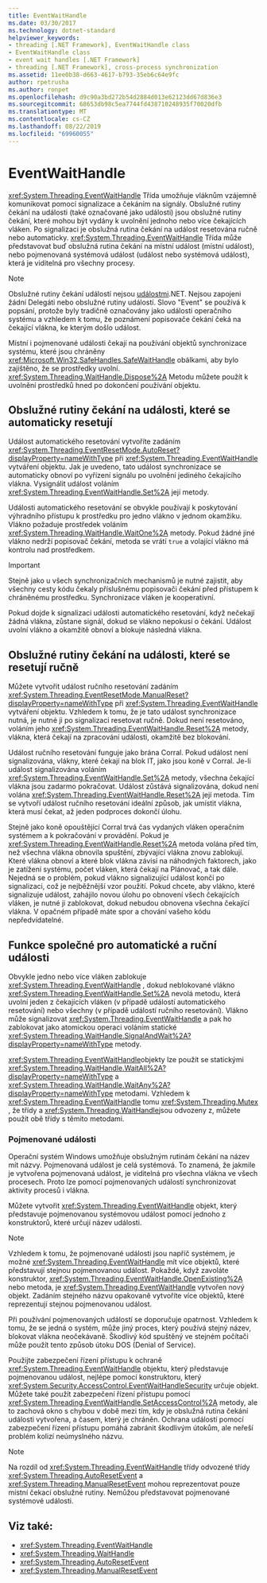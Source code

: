```yaml
---
title: EventWaitHandle
ms.date: 03/30/2017
ms.technology: dotnet-standard
helpviewer_keywords:
- threading [.NET Framework], EventWaitHandle class
- EventWaitHandle class
- event wait handles [.NET Framework]
- threading [.NET Framework], cross-process synchronization
ms.assetid: 11ee0b38-d663-4617-b793-35eb6c64e9fc
author: rpetrusha
ms.author: ronpet
ms.openlocfilehash: d9c90a3bd272b54d2884d013e62123dd67d836e3
ms.sourcegitcommit: 68653db98c5ea7744fd438710248935f70020dfb
ms.translationtype: MT
ms.contentlocale: cs-CZ
ms.lasthandoff: 08/22/2019
ms.locfileid: "69960055"
---
```

# <a name="eventwaithandle"></a>EventWaitHandle
<xref:System.Threading.EventWaitHandle> Třída umožňuje vláknům vzájemně komunikovat pomocí signalizace a čekáním na signály. Obslužné rutiny čekání na události (také označované jako události) jsou obslužné rutiny čekání, které mohou být vydány k uvolnění jednoho nebo více čekajících vláken. Po signalizaci je obslužná rutina čekání na událost resetována ručně nebo automaticky. <xref:System.Threading.EventWaitHandle> Třída může představovat buď obslužná rutina čekání na místní událost (místní událost), nebo pojmenovaná systémová událost (událost nebo systémová událost), která je viditelná pro všechny procesy.  
  
> [!NOTE]
> Obslužné rutiny čekání událostí nejsou [událostmi](../events/index.md).NET. Nejsou zapojeni žádní Delegáti nebo obslužné rutiny událostí. Slovo "Event" se používá k popsání, protože byly tradičně označovány jako události operačního systému a vzhledem k tomu, že poznámení popisovače čekání čeká na čekající vlákna, ke kterým došlo událost.  
  
 Místní i pojmenované události čekají na používání objektů synchronizace systému, které jsou chráněny <xref:Microsoft.Win32.SafeHandles.SafeWaitHandle> obálkami, aby bylo zajištěno, že se prostředky uvolní. <xref:System.Threading.WaitHandle.Dispose%2A> Metodu můžete použít k uvolnění prostředků hned po dokončení používání objektu.  
  
## <a name="event-wait-handles-that-reset-automatically"></a>Obslužné rutiny čekání na události, které se automaticky resetují  
 Událost automatického resetování vytvoříte zadáním <xref:System.Threading.EventResetMode.AutoReset?displayProperty=nameWithType> při <xref:System.Threading.EventWaitHandle> vytváření objektu. Jak je uvedeno, tato událost synchronizace se automaticky obnoví po vyřízení signálu po uvolnění jediného čekajícího vlákna. Vysignálit událost voláním <xref:System.Threading.EventWaitHandle.Set%2A> její metody.  
  
 Události automatického resetování se obvykle používají k poskytování výhradního přístupu k prostředku pro jedno vlákno v jednom okamžiku. Vlákno požaduje prostředek voláním <xref:System.Threading.WaitHandle.WaitOne%2A> metody. Pokud žádné jiné vlákno nedrží popisovač čekání, metoda se vrátí `true` a volající vlákno má kontrolu nad prostředkem.  
  
> [!IMPORTANT]
> Stejně jako u všech synchronizačních mechanismů je nutné zajistit, aby všechny cesty kódu čekaly příslušnému popisovači čekání před přístupem k chráněnému prostředku. Synchronizace vláken je kooperativní.  
  
 Pokud dojde k signalizaci události automatického resetování, když nečekají žádná vlákna, zůstane signál, dokud se vlákno nepokusí o čekání. Událost uvolní vlákno a okamžitě obnoví a blokuje následná vlákna.  
  
## <a name="event-wait-handles-that-reset-manually"></a>Obslužné rutiny čekání na události, které se resetují ručně  
 Můžete vytvořit událost ručního resetování zadáním <xref:System.Threading.EventResetMode.ManualReset?displayProperty=nameWithType> při <xref:System.Threading.EventWaitHandle> vytváření objektu. Vzhledem k tomu, že je tato událost synchronizace nutná, je nutné ji po signalizaci resetovat ručně. Dokud není resetováno, voláním jeho <xref:System.Threading.EventWaitHandle.Reset%2A> metody, vlákna, která čekají na zpracování události, okamžitě bez blokování.  
  
 Událost ručního resetování funguje jako brána Corral. Pokud událost není signalizována, vlákny, které čekají na blok IT, jako jsou koně v Corral. Je-li událost signalizována voláním <xref:System.Threading.EventWaitHandle.Set%2A> metody, všechna čekající vlákna jsou zadarmo pokračovat. Událost zůstává signalizována, dokud není volána <xref:System.Threading.EventWaitHandle.Reset%2A> její metoda. Tím se vytvoří událost ručního resetování ideální způsob, jak umístit vlákna, která musí čekat, až jeden podproces dokončí úlohu.  
  
 Stejně jako koně opouštějící Corral trvá čas vydaných vláken operačním systémem a k pokračování v provádění. Pokud je <xref:System.Threading.EventWaitHandle.Reset%2A> metoda volána před tím, než všechna vlákna obnovila spuštění, zbývající vlákna znovu zablokují. Které vlákna obnoví a které blok vlákna závisí na náhodných faktorech, jako je zatížení systému, počet vláken, která čekají na Plánovač, a tak dále. Nejedná se o problém, pokud vlákno signalizující událost končí po signalizaci, což je nejběžnější vzor použití. Pokud chcete, aby vlákno, které signalizuje událost, zahájilo novou úlohu po obnovení všech čekajících vláken, je nutné ji zablokovat, dokud nebudou obnovena všechna čekající vlákna. V opačném případě máte spor a chování vašeho kódu nepředvídatelné.  
  
## <a name="features-common-to-automatic-and-manual-events"></a>Funkce společné pro automatické a ruční události  
 Obvykle jedno nebo více vláken zablokuje <xref:System.Threading.EventWaitHandle> , dokud neblokované vlákno <xref:System.Threading.EventWaitHandle.Set%2A> nevolá metodu, která uvolní jeden z čekajících vláken (v případě událostí automatického resetování) nebo všechny (v případě událostí ručního resetování). Vlákno může signalizovat <xref:System.Threading.EventWaitHandle> a pak ho zablokovat jako atomickou operaci voláním statické <xref:System.Threading.WaitHandle.SignalAndWait%2A?displayProperty=nameWithType> metody.  
  
 <xref:System.Threading.EventWaitHandle>objekty lze použít se statickými <xref:System.Threading.WaitHandle.WaitAll%2A?displayProperty=nameWithType> a <xref:System.Threading.WaitHandle.WaitAny%2A?displayProperty=nameWithType> metodami. Vzhledem k <xref:System.Threading.EventWaitHandle> tomu <xref:System.Threading.Mutex> , že třídy a <xref:System.Threading.WaitHandle>jsou odvozeny z, můžete použít obě třídy s těmito metodami.  
  
### <a name="named-events"></a>Pojmenované události  
 Operační systém Windows umožňuje obslužným rutinám čekání na název mít názvy. Pojmenovaná událost je celá systémová. To znamená, že jakmile je vytvořena pojmenovaná událost, je viditelná pro všechna vlákna ve všech procesech. Proto lze pomocí pojmenovaných událostí synchronizovat aktivity procesů i vlákna.  
  
 Můžete vytvořit <xref:System.Threading.EventWaitHandle> objekt, který představuje pojmenovanou systémovou událost pomocí jednoho z konstruktorů, které určují název události.  
  
> [!NOTE]
> Vzhledem k tomu, že pojmenované události jsou napříč systémem, je možné <xref:System.Threading.EventWaitHandle> mít více objektů, které představují stejnou pojmenovanou událost. Pokaždé, když zavoláte konstruktor, <xref:System.Threading.EventWaitHandle.OpenExisting%2A> nebo metoda, je <xref:System.Threading.EventWaitHandle> vytvořen nový objekt. Zadáním stejného názvu opakovaně vytvoříte více objektů, které reprezentují stejnou pojmenovanou událost.  
  
 Při používání pojmenovaných událostí se doporučuje opatrnost. Vzhledem k tomu, že se jedná o systém, může jiný proces, který používá stejný název, blokovat vlákna neočekávaně. Škodlivý kód spuštěný ve stejném počítači může použít tento způsob útoku DOS (Denial of Service).  
  
 Použijte zabezpečení řízení přístupu k ochraně <xref:System.Threading.EventWaitHandle> objektu, který představuje pojmenovanou událost, nejlépe pomocí konstruktoru, který <xref:System.Security.AccessControl.EventWaitHandleSecurity> určuje objekt. Můžete také použít zabezpečení řízení přístupu pomocí <xref:System.Threading.EventWaitHandle.SetAccessControl%2A> metody, ale to zachová okno s chybou v době mezi tím, kdy je obslužná rutina čekání události vytvořena, a časem, který je chráněn. Ochrana událostí pomocí zabezpečení řízení přístupu pomáhá zabránit škodlivým útokům, ale neřeší problém kolizí neúmyslného názvu.  
  
> [!NOTE]
> Na rozdíl od <xref:System.Threading.EventWaitHandle> třídy odvozené třídy <xref:System.Threading.AutoResetEvent> a <xref:System.Threading.ManualResetEvent> mohou reprezentovat pouze místní čekací obslužné rutiny. Nemůžou představovat pojmenované systémové události.  
  
## <a name="see-also"></a>Viz také:

- <xref:System.Threading.EventWaitHandle>
- <xref:System.Threading.WaitHandle>
- <xref:System.Threading.AutoResetEvent>
- <xref:System.Threading.ManualResetEvent>
